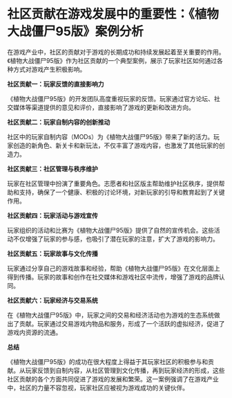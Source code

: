 # 社区贡献在游戏发展中的重要性：《植物大战僵尸95版》案例分析

在游戏产业中，社区的贡献对于游戏的长期成功和持续发展起着至关重要的作用。《植物大战僵尸95版》作为社区贡献的一个典型案例，展示了玩家社区如何通过各种方式对游戏产生积极影响。

**社区贡献一：玩家反馈的直接影响力**

《植物大战僵尸95版》的开发团队高度重视玩家的反馈。玩家通过官方论坛、社交媒体等渠道提供的意见和评价，直接影响了游戏的更新和改进方向。

**社区贡献二：玩家自制内容的创新推动**

社区中的玩家自制内容（MODs）为《植物大战僵尸95版》带来了新的活力。玩家创造的新角色、新关卡和新玩法，不仅丰富了游戏内容，也激发了其他玩家的创造力。

**社区贡献三：社区管理与秩序维护**

玩家在社区管理中扮演了重要角色。志愿者和社区版主帮助维护社区秩序，提供帮助和支持，确保了一个健康、积极的讨论环境，对新玩家的引导和教育起到了关键作用。

**社区贡献四：玩家活动与游戏宣传**

玩家组织的活动和比赛为《植物大战僵尸95版》提供了自然的宣传机会。这些活动不仅增强了玩家的参与感，也吸引了潜在玩家的注意，扩大了游戏的影响力。

**社区贡献五：玩家故事与文化传播**

玩家通过分享自己的游戏故事和经验，帮助《植物大战僵尸95版》在文化层面上得到传播。玩家的故事和创作在社交媒体和游戏社区中流传，增强了游戏的品牌认同。

**社区贡献六：玩家经济与交易系统**

在《植物大战僵尸95版》中，玩家之间的交易和经济活动也为游戏的生态系统做出了贡献。玩家通过交易游戏内物品和服务，形成了一个活跃的虚拟经济，促进了游戏内资源的流通。

**总结**

《植物大战僵尸95版》的成功在很大程度上得益于其玩家社区的积极参与和贡献。从玩家反馈到自制内容，从社区管理到文化传播，再到玩家经济的形成，这些社区贡献的各个方面共同促进了游戏的发展和繁荣。这一案例强调了在游戏产业中，社区的力量不容忽视，玩家社区应被视为游戏成功的关键伙伴。